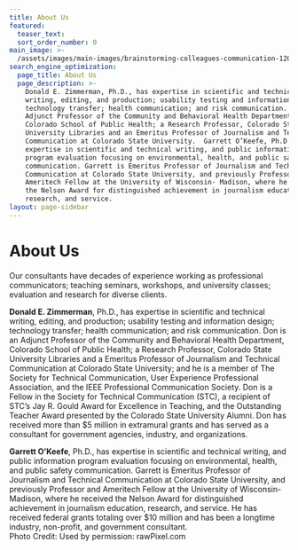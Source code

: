 ```yaml
---
title: About Us
featured:
  teaser_text:
  sort_order_number: 0
main_image: >-
  /assets/images/main-images/brainstorming-colleagues-communication-1204649_Workshops_Seminars.jpg
search_engine_optimization:
  page_title: About Us
  page_description: >-
    Donald E. Zimmerman, Ph.D., has expertise in scientific and technical
    writing, editing, and production; usability testing and information design;
    technology transfer; health communication; and risk communication. Don is an
    Adjunct Professor of the Community and Behavioral Health Department,
    Colorado School of Public Health; a Research Professor, Colorado State
    University Libraries and an Emeritus Professor of Journalism and Technical
    Communication at Colorado State University.  Garrett O’Keefe, Ph.D., has
    expertise in scientific and technical writing, and public information
    program evaluation focusing on environmental, health, and public safety
    communication. Garrett is Emeritus Professor of Journalism and Technical
    Communication at Colorado State University, and previously Professor and
    Ameritech Fellow at the University of Wisconsin- Madison, where he received
    the Nelson Award for distinguished achievement in journalism education,
    research, and service.
layout: page-sidebar
---
```


# About Us

Our consultants have decades of experience working as professional communicators; teaching seminars, workshops, and university classes; evaluation and research for diverse clients.&nbsp;

**Donald E. Zimmerman**, Ph.D., has expertise in scientific and technical writing, editing, and production; usability testing and information design; technology transfer; health communication; and risk communication. Don is&nbsp; an Adjunct Professor of the Community and Behavioral Health Department, Colorado School of Public Health; a Research Professor, Colorado State University Libraries and a Emeritus Professor of Journalism and Technical Communication at Colorado State University; and he is a member of The Society for Technical Communication, User Experience Professional Association, and the IEEE Professional Communication Society. Don is a Fellow in the Society for Technical Communication (STC), a recipient of STC’s Jay R. Gould Award for Excellence in Teaching, and the Outstanding Teacher Award presented by the Colorado State University Alumni. Don has received more than $5 million in extramural grants and has served as a consultant for government agencies, industry, and organizations.

**Garrett O’Keefe**, Ph.D., has expertise in scientific and technical writing, and public information program evaluation focusing on environmental, health, and public safety communication. Garrett is Emeritus Professor of Journalism and Technical Communication at Colorado State University, and previously Professor and Ameritech Fellow at the University of Wisconsin- Madison, where he received the Nelson Award for distinguished achievement in journalism education, research, and service. He has received federal grants totaling over $10 million and has been a longtime industry, non-profit, and government consultant.<br>Photo Credit: Used by permission: rawPixel.com